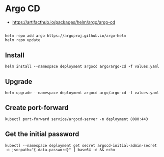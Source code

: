 # Argo CD
- https://artifacthub.io/packages/helm/argo/argo-cd


##
```shell
helm repo add argo https://argoproj.github.io/argo-helm
helm repo update
```


## Install
```shell
helm install --namespace deployment argocd argo/argo-cd -f values.yaml
```

## Upgrade
```shell
helm upgrade --namespace deployment argocd argo/argo-cd -f values.yaml
```

## Create port-forward
```shell
kubectl port-forward service/argocd-server -n deployment 8080:443
```

## Get the initial password
```shell
kubectl --namespace deployment get secret argocd-initial-admin-secret -o jsonpath="{.data.password}" | base64 -d && echo
```

